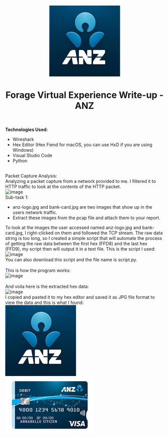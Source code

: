 <p align="center">
  <img src="./anz/anz_logo.jpg">
</p>

<h1 align="center">Forage Virtual Experience Write-up - ANZ</h1>
<br>
<p>
<b>Technologies Used: </b>
  
- Wireshark
- Hex Editor (Hex Fiend for macOS, you can use HxD if you are using Windows)
- Visual Studio Code
- Python
<br>
Packet Capture Analysis:
<br>
Analyzing a packet capture from a network provided to me. I filtered it to HTTP traffic to look at the contents of the HTTP packet.
<br>
<img width="540" alt="image" src="https://github.com/Macky-Y/forage-anz/assets/63437122/26a8aa79-0ab2-4921-9ac4-29707fff855d">
<br>
Sub-task 1: 

- anz-logo.jpg and bank-card.jpg are two images that show up in the users network traffic.
- Extract these images from the pcap file and attach them to your report.

To look at the images the user accessed named anz-logo.jpg and bank-card.jpg, I right-clicked on them and followed the TCP stream. The raw data string is too long, so I created a simple script that will automate the process of getting the raw data between the first hex (FFD8) and the last hex (FFD9), my script then will output it in a text file. This is the script I used:
<br>
<img width="356" alt="image" src="https://github.com/Macky-Y/forage-anz/assets/63437122/2b8f0d48-cb57-457e-a6bb-1909939721d3">
<br>
You can also download this script and the file name is script.py.
<br>
<br>
This is how the program works:
<br>
<img width="540" alt="image" src="https://github.com/Macky-Y/forage-anz/assets/63437122/998519ce-e0c1-4ada-9b72-31d18d5e67af">
<br>
<br>
And voila here is the extracted hex data:
<br>
<img width="245" alt="image" src="https://github.com/Macky-Y/forage-anz/assets/63437122/04d59143-5aff-47af-8764-6419dae9ee58">
<br>
I copied and pasted it to my hex editor and saved it as JPG file format to view the data and this is what I found:
<br>
<img src="./anz/anz_logo.jpg">
<br>
<img src="./anz/bank-card.jpg">

</p>
